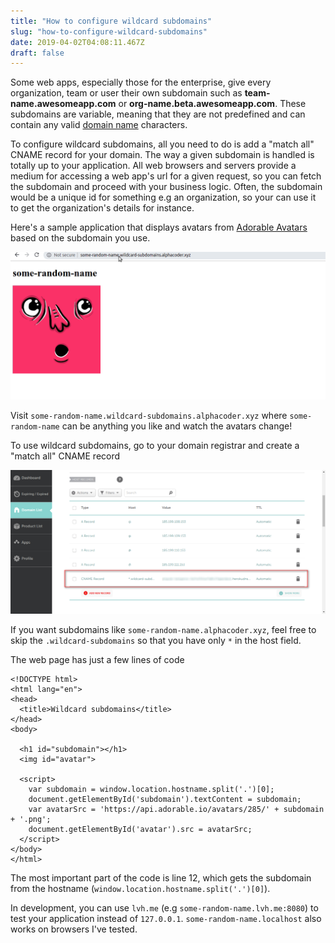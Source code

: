 ```yaml
---
title: "How to configure wildcard subdomains"
slug: "how-to-configure-wildcard-subdomains"
date: 2019-04-02T04:08:11.467Z
draft: false
---
```


Some web apps, especially those for the enterprise, give every organization, team or user their own subdomain such as __team-name.awesomeapp.com__ or __org-name.beta.awesomeapp.com__. These subdomains are variable, meaning that they are not predefined and can contain any valid [domain name](https://en.wikipedia.org/wiki/Domain_name) characters.

To configure wildcard subdomains, all you need to do is add a "match all" CNAME record for your domain. The way a given subdomain is handled is totally up to your application. All web browsers and servers provide a medium for accessing a web app's url for a given request, so you can fetch the subdomain and proceed with your business logic. Often, the subdomain would be a unique id for something e.g an organization, so your can use it to get the organization's details for instance.

Here's a sample application that displays avatars from [Adorable Avatars](http://avatars.adorable.io) based on the subdomain you use.

![](/images/wcsubd/demo.gif)

Visit `some-random-name.wildcard-subdomains.alphacoder.xyz` where `some-random-name` can be anything you like and watch the avatars change!

To use wildcard subdomains, go to your domain registrar and create a "match all" CNAME record

![](/images/wcsubd/dns-conf.jpg)

If you want subdomains like `some-random-name.alphacoder.xyz`, feel free to skip the `.wildcard-subdomains` so that you have only `*` in the host field.

The web page has just a few lines of code

    <!DOCTYPE html>
    <html lang="en">
    <head>
      <title>Wildcard subdomains</title>
    </head>
    <body>

      <h1 id="subdomain"></h1>
      <img id="avatar">

      <script>
        var subdomain = window.location.hostname.split('.')[0];
        document.getElementById('subdomain').textContent = subdomain;
        var avatarSrc = 'https://api.adorable.io/avatars/285/' + subdomain + '.png';
        document.getElementById('avatar').src = avatarSrc;
      </script>
    </body>
    </html>

The most important part of the code is line 12, which gets the subdomain from the hostname (`window.location.hostname.split('.')[0]`).

In development, you can use `lvh.me` (e.g `some-random-name.lvh.me:8080`) to test your application instead of `127.0.0.1`. `some-random-name.localhost` also works on browsers I've tested.